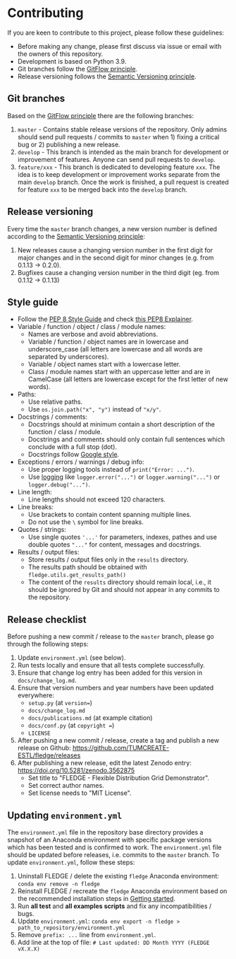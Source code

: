 # Contributing

If you are keen to contribute to this project, please follow these guidelines:

- Before making any change, please first discuss via issue or email with the owners of this repository.
- Development is based on Python 3.9.
- Git branches follow the [GitFlow principle](https://nvie.com/posts/a-successful-git-branching-model/).
- Release versioning follows the [Semantic Versioning principle](https://semver.org/).

## Git branches

Based on the [GitFlow principle](https://nvie.com/posts/a-successful-git-branching-model/) there are the following branches:

1. `master` - Contains stable release versions of the repository. Only admins should send pull requests / commits to `master` when 1) fixing a critical bug or 2) publishing a new release.
2. `develop` - This branch is intended as the main branch for development or improvement of features. Anyone can send pull requests to `develop`.
3. `feature/xxx` - This branch is dedicated to developing feature `xxx`. The idea is to keep development or improvement works separate from the main `develop` branch. Once the work is finished, a pull request is created for feature `xxx` to be merged back into the `develop` branch.

## Release versioning

Every time the `master` branch changes, a new version number is defined according to the [Semantic Versioning principle](https://semver.org/):

1. New releases cause a changing version number in the first digit for major changes and in the second digit for minor changes (e.g. from 0.1.13 -> 0.2.0).
2. Bugfixes cause a changing version number in the third digit (eg. from 0.1.12 -> 0.1.13)

## Style guide

- Follow the [PEP 8 Style Guide](https://www.python.org/dev/peps/pep-0008/) and check [this PEP8 Explainer](https://realpython.com/python-pep8/).
- Variable / function / object / class / module names:
    - Names are verbose and avoid abbreviations.
    - Variable / function / object names are in lowercase and underscore_case (all letters are lowercase and all words are separated by underscores).
    - Variable / object names start with a lowercase letter.
    - Class / module names start with an uppercase letter and are in CamelCase (all letters are lowercase except for the first letter of new words).
- Paths:
    - Use relative paths.
    - Use `os.join.path("x", "y")` instead of `"x/y"`.
- Docstrings / comments:
    - Docstrings should at minimum contain a short description of the function / class / module.
    - Docstrings and comments should only contain full sentences which conclude with a full stop (dot).
    - Docstrings follow [Google style](https://sphinxcontrib-napoleon.readthedocs.io/en/latest/example_google.html).
- Exceptions / errors / warnings / debug info:
    - Use proper logging tools instead of `print("Error: ...")`.
    - Use [logging](https://docs.python.org/3.6/library/logging.html) like `logger.error("...")` or `logger.warning("...")` or `logger.debug("...")`.
- Line length:
    - Line lengths should not exceed 120 characters.
- Line breaks:
    - Use brackets to contain content spanning multiple lines.
    - Do not use the `\` symbol for line breaks.
- Quotes / strings:
    - Use single quotes `'...'` for parameters, indexes, pathes and use double quotes `"..."` for content, messages and docstrings.
- Results / output files:
    - Store results / output files only in the `results` directory.
    - The results path should be obtained with `fledge.utils.get_results_path()`
    - The content of the `results` directory should remain local, i.e., it should be ignored by Git and should not appear in any commits to the repository.

## Release checklist

Before pushing a new commit / release to the `master` branch, please go through the following steps:

1. Update `environment.yml` (see below).
2. Run tests locally and ensure that all tests complete successfully.
3. Ensure that change log entry has been added for this version in `docs/change_log.md`.
4. Ensure that version numbers and year numbers have been updated everywhere:
    - `setup.py` (at `version=`)
    - `docs/change_log.md`
    - `docs/publications.md` (at example citation)
    - `docs/conf.py` (at `copyright =`)
    - `LICENSE`
5. After pushing a new commit / release, create a tag and publish a new release on Github: <https://github.com/TUMCREATE-ESTL/fledge/releases>
5. After publishing a new release, edit the latest Zenodo entry: <https://doi.org/10.5281/zenodo.3562875>
    - Set title to "FLEDGE - Flexible Distribution Grid Demonstrator".
    - Set correct author names.
    - Set license needs to "MIT License".

## Updating `environment.yml`

The `environment.yml` file in the repository base directory provides a snapshot of an Anaconda environment with specific package versions which has been tested and is confirmed to work. The `environment.yml` file should be updated before releases, i.e. commits to the `master` branch. To update `environment.yml`, follow these steps:

1. Uninstall FLEDGE / delete the existing `fledge` Anaconda environment: `conda env remove -n fledge`
2. Reinstall FLEDGE / recreate the `fledge` Anaconda environment based on the recommended installation steps in [Getting started](getting_started.md).
3. Run **all test** and **all examples scripts** and fix any incompatibilities / bugs.
4. Update `environment.yml`: `conda env export -n fledge > path_to_repository/environment.yml`
5. Remove `prefix: ...` line from `environment.yml`.
6. Add line at the top of file: `# Last updated: DD Month YYYY (FLEDGE vX.X.X)`

